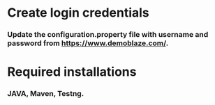 # **Create  login credentials**
###  Update the configuration.property file with username and password from https://www.demoblaze.com/.



# **Required installations**
### JAVA, Maven, Testng.



